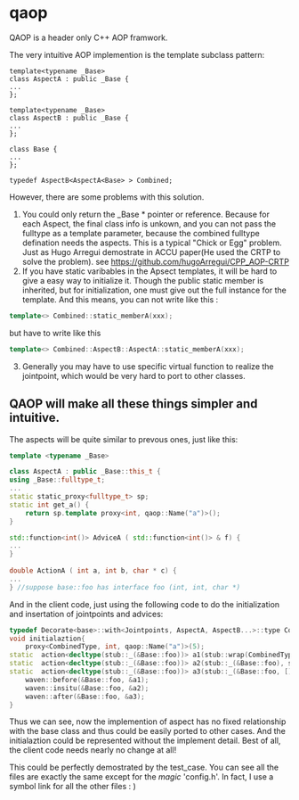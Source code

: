 # qaop
QAOP is a header only C++ AOP framwork. 

The very intuitive AOP implemention is the template subclass pattern:
```
template<typename _Base>
class AspectA : public _Base {
...
};

template<typename _Base>
class AspectB : public _Base {
...
};

class Base {
...
};

typedef AspectB<AspectA<Base> > Combined;
```
However, there are some problems with this solution.

1. You could only return the _Base * pointer or reference. 
	Because for each Aspect, the final class info is unkown, and you can not pass the fulltype as a template parameter, because the combined fulltype defination needs the aspects.
	This is a typical "Chick or Egg" problem. Just as Hugo Arregui demostrate in ACCU paper(He used the CRTP to solve the problem). see https://github.com/hugoArregui/CPP_AOP-CRTP 
2. If you have static varibables in the Apsect templates, it will be hard to give a easy way to initialize it.
	Though the public static member is inherited, but for initialization, one must give out the full instance for the template. And this means, you can not write like this :
```c++
template<> Combined::static_memberA(xxx);
```
but have to write like this

```c++
template<> Combined::AspectB::AspectA::static_memberA(xxx); 
```

3. Generally you may have to use specific virtual function to realize the jointpoint, which would be very hard to port to other classes.

## QAOP will make all these things simpler and intuitive.

The aspects will be quite similar to prevous ones, just like this:
```c++
template <typename _Base>

class AspectA : public _Base::this_t {
using _Base::fulltype_t;
...
static static_proxy<fulltype_t> sp;
static int get_a() {
	return sp.template proxy<int, qaop::Name("a")>();
}

std::function<int()> AdviceA ( std::function<int()> & f) {
...
}
 
double ActionA ( int a, int b, char * c) {
...
} //suppose base::foo has interface foo (int, int, char *)

```
And in the client code, just using the following code to do the initialization and insertation of jointpoints and advices:

```c++
typedef Decorate<base>::with<Jointpoints, AspectA, AspectB...>::type CombinedType; 
void initialaztion{
	proxy<CombinedType, int, qaop::Name("a")>(5);
static  action<decltype(stub::_(&Base::foo))> a1(stub::wrap(CombinedType::ActionA));
static  action<decltype(stub::_(&Base::foo))> a2(stub::_(&Base::foo), stub::wrap(&AdviceA));
static  action<decltype(stub::_(&Base::foo))> a3(stub::_(&Base::foo, [](){std::cout<<"Let's try some Lambda!"<<std::endl;}));
	waven::before(&Base::foo, &a1);
	waven::insitu(&Base::foo, &a2);
	waven::after(&Base::foo, &a3);
}
```
Thus we can see, now the implemention of aspect has no fixed relationship with the base class and thus could be easily ported to other cases.
And the initialaztion could be represented without the implement detail. Best of all, the client code needs nearly no change at all!

This could be perfectly demostrated by the test_case. You can see all the files are exactly the same except for the _magic_ 'config.h'. In fact, I use a symbol link for all the other files : )

